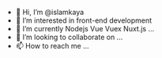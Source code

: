 - 👋 Hi, I’m @islamkaya
- 👀 I’m interested in front-end development
- 🌱 I’m currently Nodejs Vue Vuex Nuxt.js ...
- 💞️ I’m looking to collaborate on ...
- 📫 How to reach me ...

<!---
islamkaya/islamkaya is a ✨ special ✨ repository because its `README.md` (this file) appears on your GitHub profile.
You can click the Preview link to take a look at your changes.
--->
